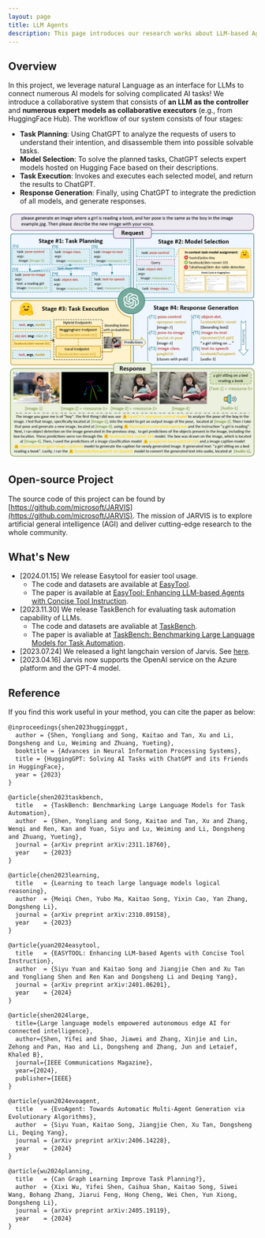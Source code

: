 ```yaml
---
layout: page
title: LLM Agents
description: This page introduces our research works about LLM-based Agents.
---
```


## Overview
In this project, we leverage natural Language as an interface for LLMs to connect numerous AI models for solving complicated AI tasks! We introduce a collaborative system that consists of **an LLM as the controller** and **numerous expert models as collaborative executors** (e.g., from HuggingFace Hub). The workflow of our system consists of four stages:
+ **Task Planning**: Using ChatGPT to analyze the requests of users to understand their intention, and disassemble them into possible solvable tasks.
+ **Model Selection**: To solve the planned tasks, ChatGPT selects expert models hosted on Hugging Face based on their descriptions.
+ **Task Execution**: Invokes and executes each selected model, and return the results to ChatGPT.
+ **Response Generation**: Finally, using ChatGPT to integrate the prediction of all models, and generate responses.

<p align="center"><img src="./img/agent/overview.jpg" width = "500"></p>

## Open-source Project
The source code of this project can be found by [https://github.com/microsoft/JARVIS](https://github.com/microsoft/JARVIS). The mission of JARVIS is to explore artificial general intelligence (AGI) and deliver cutting-edge research to the whole community.

## What's New

+  [2024.01.15] We release Easytool for easier tool usage.
   + The code and datasets are available at [EasyTool](https://github.com/microsoft/JARVIS/tree/main/easytool).
   + The paper is available at [EasyTool: Enhancing LLM-based Agents with Concise Tool Instruction](https://arxiv.org/abs/2401.06201).
+  [2023.11.30] We release TaskBench for evaluating task automation capability of LLMs.
   + The code and datasets are avaliable at [TaskBench](https://github.com/microsoft/JARVIS/tree/main/taskbench).
   + The paper is avaliable at [TaskBench: Benchmarking Large Language Models for Task Automation](https://arxiv.org/abs/2311.18760).
+  [2023.07.24] We released a light langchain version of Jarvis. See <a href="https://github.com/langchain-ai/langchain/tree/master/libs/experimental/langchain_experimental/autonomous_agents/hugginggpt">here</a>.
+  [2023.04.16] Jarvis now supports the OpenAI service on the Azure platform and the GPT-4 model.


## Reference
If you find this work useful in your method, you can cite the paper as below:

    @inproceedings{shen2023hugginggpt,
      author = {Shen, Yongliang and Song, Kaitao and Tan, Xu and Li, Dongsheng and Lu, Weiming and Zhuang, Yueting},
      booktitle = {Advances in Neural Information Processing Systems},
      title = {HuggingGPT: Solving AI Tasks with ChatGPT and its Friends in HuggingFace},
      year = {2023}
    }

>
    @article{shen2023taskbench,
      title   = {TaskBench: Benchmarking Large Language Models for Task Automation},
      author  = {Shen, Yongliang and Song, Kaitao and Tan, Xu and Zhang, Wenqi and Ren, Kan and Yuan, Siyu and Lu, Weiming and Li, Dongsheng and Zhuang, Yueting},
      journal = {arXiv preprint arXiv:2311.18760},
      year    = {2023}
    }

>
    @article{chen2023learning,
      title   = {Learning to teach large language models logical reasoning},
      author  = {Meiqi Chen, Yubo Ma, Kaitao Song, Yixin Cao, Yan Zhang, Dongsheng Li},
      journal = {arXiv preprint arXiv:2310.09158},
      year    = {2023}
    }
    
>
    @article{yuan2024easytool,
      title   = {EASYTOOL: Enhancing LLM-based Agents with Concise Tool Instruction},
      author  = {Siyu Yuan and Kaitao Song and Jiangjie Chen and Xu Tan and Yongliang Shen and Ren Kan and Dongsheng Li and Deqing Yang},
      journal = {arXiv preprint arXiv:2401.06201},
      year    = {2024}
    }

>
    @article{shen2024large,
      title={Large language models empowered autonomous edge AI for connected intelligence},
      author={Shen, Yifei and Shao, Jiawei and Zhang, Xinjie and Lin, Zehong and Pan, Hao and Li, Dongsheng and Zhang, Jun and Letaief, Khaled B},
      journal={IEEE Communications Magazine},
      year={2024},
      publisher={IEEE}
    }

>
    @article{yuan2024evoagent,
      title   = {EvoAgent: Towards Automatic Multi-Agent Generation via Evolutionary Algorithms},
      author  = {Siyu Yuan, Kaitao Song, Jiangjie Chen, Xu Tan, Dongsheng Li, Deqing Yang},
      journal = {arXiv preprint arXiv:2406.14228},
      year    = {2024}
    }

>
    @article{wu2024planning,
      title   = {Can Graph Learning Improve Task Planning?},
      author  = {Xixi Wu, Yifei Shen, Caihua Shan, Kaitao Song, Siwei Wang, Bohang Zhang, Jiarui Feng, Hong Cheng, Wei Chen, Yun Xiong, Dongsheng Li},
      journal = {arXiv preprint arXiv:2405.19119},
      year    = {2024}
    }

